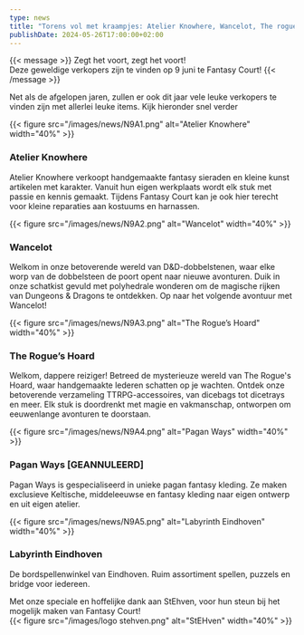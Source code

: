 ```yaml
--- 
type: news 
title: "Torens vol met kraampjes: Atelier Knowhere, Wancelot, The rogue's hoard , Pagan Ways, Labyrinth Eindhoven." 
publishDate: 2024-05-26T17:00:00+02:00 
--- 
```



{{< message >}}
Zegt het voort, zegt het voort!\
Deze geweldige verkopers zijn te vinden op 9 juni te Fantasy Court! 
{{< /message >}}

Net als de afgelopen jaren, zullen er ook dit jaar vele leuke verkopers te vinden zijn met allerlei leuke items. Kijk hieronder snel verder

{{< figure src="/images/news/N9A1.png" alt="Atelier Knowhere" width="40%" >}}
### Atelier Knowhere ###
Atelier Knowhere verkoopt handgemaakte fantasy sieraden en kleine kunst artikelen met karakter. Vanuit hun eigen werkplaats wordt elk stuk met passie en kennis gemaakt. Tijdens Fantasy Court kan je ook hier terecht voor kleine reparaties aan kostuums en harnassen.

{{< figure src="/images/news/N9A2.png" alt="Wancelot" width="40%" >}}
### Wancelot ###
Welkom in onze betoverende wereld van D&D-dobbelstenen, waar elke worp van de dobbelsteen de poort opent naar nieuwe avonturen. Duik in onze schatkist gevuld met polyhedrale wonderen om de magische rijken van Dungeons & Dragons te ontdekken. Op naar het volgende avontuur met Wancelot!

{{< figure src="/images/news/N9A3.png" alt="The Rogue’s Hoard" width="40%" >}}
### The Rogue’s Hoard ###
Welkom, dappere reiziger! Betreed de mysterieuze wereld van The Rogue's Hoard, waar handgemaakte lederen schatten op je wachten. Ontdek onze betoverende verzameling TTRPG-accessoires, van dicebags tot dicetrays en meer. Elk stuk is doordrenkt met magie en vakmanschap, ontworpen om eeuwenlange avonturen te doorstaan.

{{< figure src="/images/news/N9A4.png" alt="Pagan Ways" width="40%" >}}
### Pagan Ways [GEANNULEERD] ###
Pagan Ways is gespecialiseerd in unieke pagan fantasy kleding. Ze maken exclusieve Keltische, middeleeuwse en fantasy kleding naar eigen ontwerp en uit eigen atelier.

{{< figure src="/images/news/N9A5.png" alt="Labyrinth Eindhoven" width="40%" >}}
### Labyrinth Eindhoven ###
De bordspellenwinkel van Eindhoven. Ruim assortiment spellen, puzzels en bridge voor iedereen.



Met onze speciale en hoffelijke dank aan StEhven, voor hun steun bij het mogelijk maken van Fantasy Court!\
{{< figure src="/images/logo stehven.png" alt="StEHven" width="40%" >}}